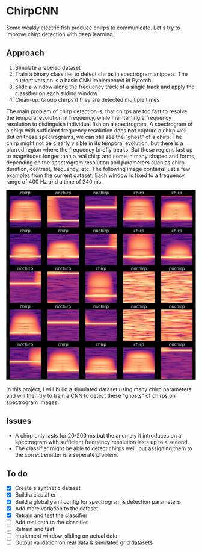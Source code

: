 # ChirpCNN

Some weakly electric fish produce chirps to communicate. Let's try to improve chirp detection with deep learning. 

## Approach

1. Simulate a labeled dataset 
2. Train a binary classifier to detect chirps in spectrogram snippets. The current version is a basic CNN implemented in Pytorch.
3. Slide a window along the frequency track of a single track and apply the classifier on each sliding window
4. Clean-up: Group chirps if they are detected multiple times

The main problem of chirp detection is, that chirps are too fast to resolve the temporal evolution in frequency, while maintaining a frequency resolution to distinguish individual fish on a spectrogram. A spectrogram of a chirp with sufficient frequency resolution does **not** capture a chirp well. But on these spectrograms, we can still see the "ghost" of a chirp: The chirp might not be clearly visible in its temporal evolution, but there is a blurred region where the frequency briefly peaks. But these regions last up to magnitudes longer than a real chirp and come in many shaped and forms, depending on the spectrogram resolution and parameters such as chirp duration, contrast, frequency, etc. The following image contains just a few examples from the current dataset. Each window is fixed to a frequency range of 400 Hz and a time of 240 ms.

![](assets/dataset.png)

In this project, I will build a simulated dataset using many chirp parameters and will then try to train a CNN to detect these "ghosts" of chirps on spectrogram images.

## Issues

- A chirp only lasts for 20-200 ms but the anomaly it introduces on a spectrogram with sufficient frequency resolution lasts up to a second. 
- The classifier might be able to detect chirps well, but assigning them to the correct emitter is a seperate problem.

## To do 

- [x] Create a synthetic dataset 
- [x] Build a classifier
- [x] Build a global yaml config for spectrogram & detection parameters
- [x] Add more variation to the dataset
- [x] Retrain and test the classifier
- [ ] Add real data to the classifier
- [ ] Retrain and test 
- [ ] Implement window-sliding on actual data 
- [ ] Output validation on real data & simulated grid datasets 

